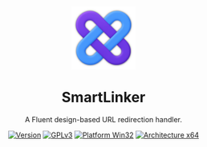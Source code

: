 <p align="center">
  <img width="25%" align="center" src="https://github.com/theFASTER-UNiTY/SmartLinker/blob/master/resources/images/icons/png/icon_shadow_1.png?raw=true" alt="logo">
</p>
  <h1 align="center">
  SmartLinker
</h1>
<p align="center">
  A Fluent design-based URL redirection handler.
</p>

<div align="center">

[![Version](https://img.shields.io/badge/Version-1.0.0-color)]()
[![GPLv3](https://img.shields.io/badge/License-GPLv3-8a2be2)](LICENSE)
[![Platform Win32](https://img.shields.io/badge/Platform-Windows-blue)]()
[![Architecture x64](https://img.shields.io/badge/Architecture-64--bit-fcaf00)]()

</div>
